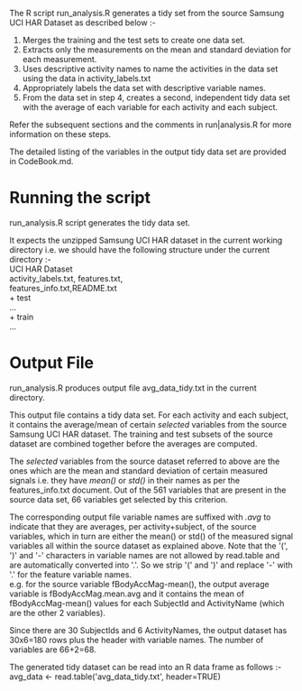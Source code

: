 The R script run\_analysis.R generates a tidy set from the source Samsung UCI HAR Dataset
as described below :-

1. Merges the training and the test sets to create one data set.
2. Extracts only the measurements on the mean and standard deviation for each 
measurement.
3. Uses descriptive activity names to name the activities in the data set
using the data in activity_labels.txt
4. Appropriately labels the data set with descriptive variable names. 
5. From the data set in step 4, creates a second, independent tidy data set 
with the average of each variable for each activity and each subject.

Refer the subsequent sections and the comments in run|analysis.R for more 
information on these steps.

The detailed listing of the variables in the output tidy data set are provided
in CodeBook.md.

Running the script
===================
run_analysis.R script generates the tidy data set.

It expects the unzipped Samsung UCI HAR dataset in the current working 
directory i.e. we should have the following structure under the current 
directory :-  
    UCI HAR Dataset  
                    activity_labels.txt, features.txt,  
                    features_info.txt,README.txt  
                    + test  
                       ...  
                    + train  
                       ...  


Output File
============
run\_analysis.R produces output file avg\_data\_tidy.txt in the current directory.

This output file contains a tidy data set. For each activity and each subject, it 
contains the average/mean of certain _selected_ variables from the source 
Samsung UCI HAR dataset. The training and test subsets of the source dataset
are combined together before the averages are computed.

The _selected_ variables from the source dataset referred to above are the 
ones which are the mean and standard deviation of certain measured signals 
i.e. they have _mean()_ or _std()_ in their names as per the 
features_info.txt document. Out of the 561 variables that are present in the
source data set, 66 variables get selected by this criterion.

The corresponding output file variable names are suffixed with _.avg_ to indicate 
that they are averages, per activity+subject, of the source variables, which in 
turn are either the mean() or std() of the measured signal variables all within the 
source dataset as explained above. Note that the '(', ')' and '-' characters in 
variable names are not allowed by read.table and are automatically converted into
'.'. So we strip '(' and ')' and replace '-' with '.' for the feature variable
names.  
e.g. for the source variable fBodyAccMag-mean(), the output average variable is
fBodyAccMag.mean.avg and it contains the mean of fBodyAccMag-mean() values for
each SubjectId and ActivityName (which are the other 2 variables).

Since there are 30 SubjectIds and 6 ActivityNames, the output dataset has 30x6=180
rows plus the header with variable names. The number of variables are 66+2=68.

The generated tidy dataset can be read into an R data frame as follows :-  
avg\_data <- read.table('avg\_data_tidy.txt', header=TRUE)